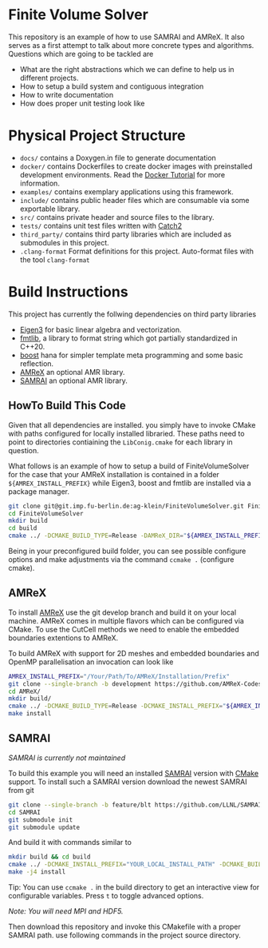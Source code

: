 # Finite Volume Solver

This repository is an example of how to use SAMRAI and AMReX. 
It also serves as a first attempt to talk about more concrete types and algorithms.
Questions which are going to be tackled are 

 * What are the right abstractions which we can define to help us in different projects.
 * How to setup a build system and contiguous integration
 * How to write documentation
 * How does proper unit testing look like

# Physical Project Structure

- `docs/` contains a Doxygen.in file to generate documentation
- `docker/` contains Dockerfiles to create docker images with preinstalled development environments. Read the [Docker Tutorial](https://...) for more information. 
- `examples/` contains exemplary applications using this framework.
- `include/` contains public header files which are consumable via some exportable library.
- `src/` contains private header and source files to the library.
- `tests/` contains unit test files written with [Catch2](https://github.com/catchorg/Catch2)
- `third_party/` contains third party libraries which are included as submodules in this project.
- `.clang-format` Format definitions for this project. Auto-format files with the tool `clang-format`

# Build Instructions

This project has currently the follwing dependencies on third party libraries

- [Eigen3](https://eigen.tuxfamily.org) for basic linear algebra and vectorization.
- [fmtlib](http://fmtlib.net), a library to format string which got partially standardized in C++20.
- [boost](https://www.boost.org) hana for simpler template meta programming and some basic reflection.
- [AMReX](https://amrex-codes.github.io) an optional AMR library.
- [SAMRAI](https://github.com/LLNL/SAMRAI) an optional AMR library.

## HowTo Build This Code

Given that all dependencies are installed. you simply have to invoke CMake with paths configured for locally installed libraried.
These paths need to point to directories contiaining the `LibConig.cmake` for each library in question.

What follows is an example of how to setup a build of FiniteVolumeSolver for the case that your AMReX installation is contained in a folder `${AMREX_INSTALL_PREFIX}` while Eigen3, boost and fmtlib are installed via a package manager.

```bash
git clone git@git.imp.fu-berlin.de:ag-klein/FiniteVolumeSolver.git FiniteVolumeSolver/
cd FiniteVolumeSolver
mkdir build
cd build
cmake ../ -DCMAKE_BUILD_TYPE=Release -DAMReX_DIR="${AMREX_INSTALL_PREFIX}/lib/CMake/AMReX/"
```

Being in your preconfigured build folder, you can see possible configure options and make adjustments via the command `ccmake .` (configure cmake).

## AMReX

To install [AMReX](https://github.com/AMReX-Codes/amrex) use the git develop branch and build it on your local machine. 
AMReX comes in multiple flavors which can be configured via CMake. To use the CutCell methods we need to enable the embedded boundaries extentions to AMReX.

To build AMReX with support for 2D meshes and embedded boundaries and OpenMP parallelisation an invocation can look like

```bash
AMREX_INSTALL_PREFIX="/Your/Path/To/AMReX/Installation/Prefix"
git clone --single-branch -b development https://github.com/AMReX-Codes/amrex AMReX/
cd AMReX/
mkdir build/
cmake ../ -DCMAKE_BUILD_TYPE=Release -DCMAKE_INSTALL_PREFIX="${AMREX_INSTALL_PREFIX}" -DENABLE_EB=ON -ENABLE_OMP=ON
make install
```

## SAMRAI

*SAMRAI is currently not maintained*

To build this example you will need an installed [SAMRAI](https://github.com/LLNL/SAMRAI) version with [CMake](https://cmake.org) support.
To install such a SAMRAI version download the newest SAMRAI from git

```bash
git clone --single-branch -b feature/blt https://github.com/LLNL/SAMRAI.git SAMRAI/
cd SAMRAI
git submodule init
git submodule update
```

And build it with commands similar to

```bash
mkdir build && cd build
cmake ../ -DCMAKE_INSTALL_PREFIX="YOUR_LOCAL_INSTALL_PATH" -DCMAKE_BUILD_TYPE="Release" -DHDF5_ROOT="YOUR_HDF5_PATH" -DENABLE_OPENMP=OFF -DCMAKE_CXX_COMPILER=mpic++
make -j4 install
```

Tip: You can use `ccmake .` in the build directory to get an interactive view for configurable variables. Press `t` to toggle advanced options.

*Note: You will need MPI and HDF5.*

Then download this repository and invoke this CMakefile with a proper SAMRAI path.
use following commands in the project source directory.


